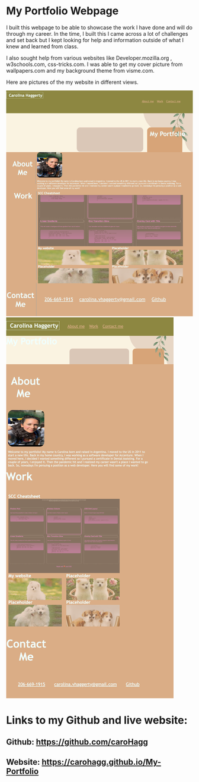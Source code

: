# My Portfolio Webpage
 I built this webpage to be able to showcase the work I have done and will do through my career. In the time, I built this I came across a lot of challenges and set back but I kept looking for help and information outside of what I knew and learned from class. 
 
 I also sought help from various websites like Developer.mozilla.org , w3schools.com, 
 css-tricks.com. I was able to get my cover picture from wallpapers.com and my background theme from visme.com.

 Here are pictures of the my website in different views. 

 ![MyPortfolio.](./assests/Images/MyPortfolioPic.png)
 ![MyPortfoliosmaller.](/assests/Images/myPortfoliosmallerscreen.png)


# Links to my Github and live website:

## Github: https://github.com/caroHagg

## Website:  https://carohagg.github.io/My-Portfolio


